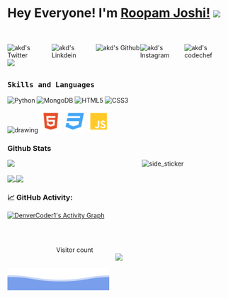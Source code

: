 # Hey Everyone! I'm [Roopam Joshi!](https://github.com/roopam-joshi-au17) <img src="https://github.com/himanshusharma89/himanshusharma89/blob/master/Hi.gif" width="25px">
<br><br>
<a href="https://twitter.com/amandewatnitrr">
  <img align="left" alt="akd's Twitter" width="100px" src="https://img.shields.io/badge/Twitter-1DA1F2?style=for-the-badge&logo=Twitter&logoColor=white" />
</a>
<a href="https://www.linkedin.com/in/aman-kumar-dewangan-akd13o1/">
  <img align="left" alt="akd's Linkdein" width="100px" src="https://img.shields.io/badge/Linkedin-0A66C2?style=for-the-badge&logo=Linkedin&logoColor=white" />
</a>
<a href="https://github.com/amandewatnitrr">
  <img align="left" alt="akd's Github" width="100px" src="https://img.shields.io/badge/Github-181717?style=for-the-badge&logo=Github&logoColor=white" />
</a>
<a href="https://www.instagram.com/akd_beast_slayer/">
  <img align="left" alt="akd's Instagram" width="100px" src="https://img.shields.io/badge/Instagram-E4405F?style=for-the-badge&logo=instagram&logoColor=white" />
</a>
<a href="mailto:amandewatnitrr@gmail.com">
  <img align="left" alt="akd's codechef" width="70px" src="https://img.shields.io/badge/Gmail-EA4335?style=for-the-badge&logo=Gmail&logoColor=white" />
</a>
<br><br>
![](https://github.com/amandewatnitrr/amandewatnitrr/blob/main/header_.png)

##
<h3><b><samp>Skills and Languages</samp></b></h3>

![Python](https://img.shields.io/badge/Python-3776AB?style=flat-square&logo=Python&logoColor=white)
![MongoDB](https://img.shields.io/badge/MySQL-4479A1?style=flat-square&logo=MySQL&logoColor=white)
![HTML5](https://img.shields.io/badge/HTML5-E34F26?style=flat-square&logo=HTML5&logoColor=white)
![CSS3](https://img.shields.io/badge/CSS3-1572B6?style=flat-square&logo=CSS3&logoColor=white)

<span>
<img src="https://github.com/amandewatnitrr/amandewatnitrr/blob/main/imgs/python-5.svg" alt="drawing" width="50"/>
<img src="https://github.com/amandewatnitrr/amandewatnitrr/blob/main/imgs/html.svg" alt="drawing" width="50"/>
<img src="https://github.com/amandewatnitrr/amandewatnitrr/blob/main/imgs/css.svg" alt="drawing" width="50"/>
<img src="https://github.com/amandewatnitrr/amandewatnitrr/blob/main/imgs/javascript.svg" alt="drawing" width="50"/>
</span>
    

    
### Github Stats

  <img align="right" width=200px height=200px alt="side_sticker" src="https://media.giphy.com/media/TEnXkcsHrP4YedChhA/giphy.gif" />

 <a align="left" ><img src="https://github-readme-streak-stats.herokuapp.com/?user=roopam-joshi-au17&theme=radical&hide"  /></a>
  
<a href="https://github.com/roopam-joshi-au17/github-readme-stats">
  <img align="center" src="https://github-readme-stats.vercel.app/api/top-langs/?username=roopam-joshi-au17&theme=radical&hide" />
</a>
<a href="https://github.com/roopam-joshi-au17/github-readme-stats">
  <img align="center" src="https://github-readme-stats.vercel.app/api?username=roopam-joshi-au17&show_icons=true&theme=radical&line_height=27%22%20alt=%22Abhishek%27s%20github%20stats" />
</a>
<br>
  

### 📈 GitHub Activity:
  <a href="https://github.com/roopam-joshi-au17/github-readme-activity-graph"><img alt="DenverCoder1's Activity Graph" src="https://activity-graph.herokuapp.com/graph?username=roopam-joshi-au17&bg_color=1F222E&color=F8D866&line=F85D7F&point=FFFFFF&hide_border=true" /></a>



<br>  

##
<p align="center"> 
  Visitor count<br>
  <img src="https://profile-counter.glitch.me/roopam-joshi-au17/count.svg" />
</p>
  
![](https://github.com/amandewatnitrr/amandewatnitrr/blob/main/imgs/bottom_header.svg)
